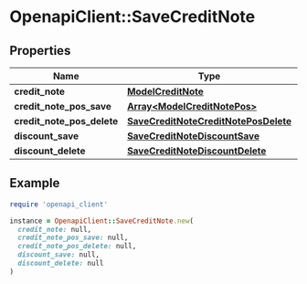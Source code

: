 # OpenapiClient::SaveCreditNote

## Properties

| Name | Type | Description | Notes |
| ---- | ---- | ----------- | ----- |
| **credit_note** | [**ModelCreditNote**](ModelCreditNote.md) |  |  |
| **credit_note_pos_save** | [**Array&lt;ModelCreditNotePos&gt;**](ModelCreditNotePos.md) |  | [optional] |
| **credit_note_pos_delete** | [**SaveCreditNoteCreditNotePosDelete**](SaveCreditNoteCreditNotePosDelete.md) |  | [optional] |
| **discount_save** | [**SaveCreditNoteDiscountSave**](SaveCreditNoteDiscountSave.md) |  | [optional] |
| **discount_delete** | [**SaveCreditNoteDiscountDelete**](SaveCreditNoteDiscountDelete.md) |  | [optional] |

## Example

```ruby
require 'openapi_client'

instance = OpenapiClient::SaveCreditNote.new(
  credit_note: null,
  credit_note_pos_save: null,
  credit_note_pos_delete: null,
  discount_save: null,
  discount_delete: null
)
```

